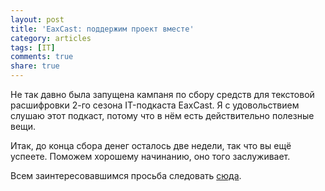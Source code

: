 ```yaml
---
layout: post
title: 'EaxCast: поддержим проект вместе'
category: articles
tags: [IT]
comments: true
share: true
---
```


Не так давно была запущена кампаня по сбору средств для текстовой расшифровки 2-го сезона IT-подкаста EaxCast. Я с удовольствием слушаю этот подкаст, потому что в нём есть действительно полезные вещи.

Итак, до конца сбора денег осталось две недели, так что вы ещё успеете. Поможем хорошему начинанию, оно того заслуживает.

Всем заинтересовавшимся просьба следовать [сюда](https://boomstarter.ru/projects/120343/tekstovaya_rasshifrovka_2-go_sezona_it-podkasta_eaxcast).

